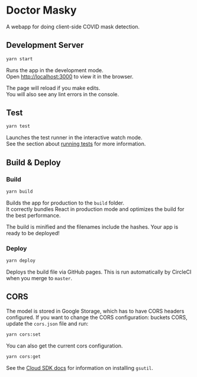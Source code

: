 # Doctor Masky

A webapp for doing client-side COVID mask detection.

## Development Server

```bash
yarn start
```

Runs the app in the development mode.<br />
Open [http://localhost:3000](http://localhost:3000) to view it in the browser.

The page will reload if you make edits.<br />
You will also see any lint errors in the console.

## Test

```bash
yarn test
```

Launches the test runner in the interactive watch mode.<br />
See the section about [running tests](https://facebook.github.io/create-react-app/docs/running-tests) for more information.

## Build & Deploy

### Build

```bash
yarn build
```

Builds the app for production to the `build` folder.<br />
It correctly bundles React in production mode and optimizes the build for the best performance.

The build is minified and the filenames include the hashes.
Your app is ready to be deployed!

### Deploy

```bash
yarn deploy
```

Deploys the build file via GitHub pages. This is run automatically by CircleCI when you merge to `master`.

## CORS

The model is stored in Google Storage, which has to have CORS headers configured. If you want to change the CORS configuration: buckets CORS, update the `cors.json` file and run:

```bash
yarn cors:set
```

You can also get the current cors configuration.

```bash
yarn cors:get
```

See the [Cloud SDK docs](https://cloud.google.com/storage/docs/gsutil) for information on installing `gsutil`.
